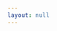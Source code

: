 ```yaml
---
layout: null
---
```

<!DOCTYPE html>
<html>
<head>
<script>
function getRandomPage() {
	let pages = [{% for post in site.posts %}
	"{{post.date | date: "/%Y/%m/%d/" }}"{% unless post.previous == nil %},{% endunless %} 
	{% endfor %}];
	
	if(pages.length < 2) {
		return '/';
	}
	
	let sourcePage = document.referrer.replace(/^https?:\/\/[^\/]+/i, '');
	
	// The first page will be the latest post. If we didn't come from
	// a specific post we probably came from the home page so just
	// select a post other than the most recent.
	if(sourcePage.length < 2) {
		return pages[Math.floor(Math.random() * (pages.length - 1)) + 1];
	}
	
	let selectedPage = '/';
	do {
		selectedPage = pages[Math.floor(Math.random() * pages.length)];
	}
	while(selectedPage.startsWith(sourcePage));
	
	return selectedPage;
}

location.replace(getRandomPage());
</script>
</head>
<body>
</body>
</html>